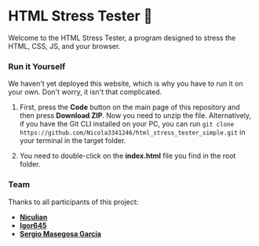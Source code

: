 # HTML Stress Tester 🦾

Welcome to the HTML Stress Tester, a program designed to stress the HTML, CSS, JS, and your browser.

### Run it Yourself

We haven't yet deployed this website, which is why you have to run it on your own. Don't worry, it isn't that complicated.

1. First, press the **Code** button on the main page of this repository and then press **Download ZIP**. Now you need to unzip the file. 
Alternatively, if you have the Git CLI installed on your PC, you can run `git clone https://github.com/Nicola3341246/html_stress_tester_simple.git` in your terminal in the target folder.

2. You need to double-click on the **index.html** file you find in the root folder.

### Team

Thanks to all participants of this project:
- **[Niculian](https://github.com/Nicola3341246)**
- **[Igor645](https://github.com/Igor645)**
- **[Sergio Masegosa Garcia](https://github.com/SergioMasegosa11)**
